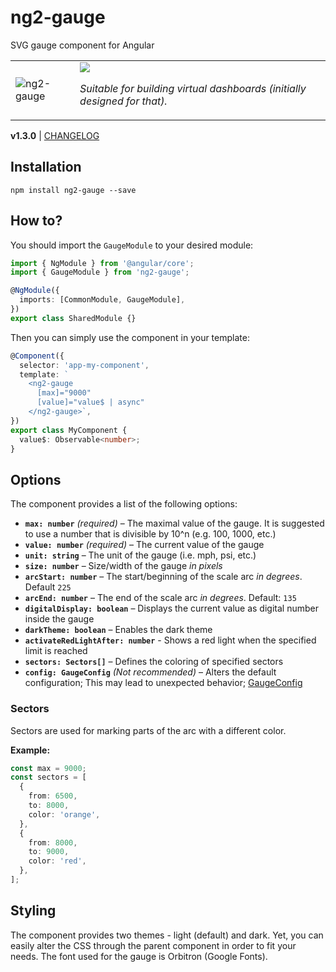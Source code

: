 # ng2-gauge

SVG gauge component for Angular

<table>
  <tr>
    <td>
      <img src="https://raw.githubusercontent.com/hawkgs/ng2-gauge/master/assets/gauge.png" alt="ng2-gauge" />
    </td>
    <td>
      <img src="https://raw.githubusercontent.com/hawkgs/ng2-gauge/master/assets/demo.gif" />
      <p><em>Suitable for building virtual dashboards (initially designed for that).</em></p>
    </td>
  </tr>
</table>

**v1.3.0** | [CHANGELOG](./CHANGELOG.md)

## Installation

```
npm install ng2-gauge --save
```

## How to?

You should import the `GaugeModule` to your desired module:

```typescript
import { NgModule } from '@angular/core';
import { GaugeModule } from 'ng2-gauge';

@NgModule({
  imports: [CommonModule, GaugeModule],
})
export class SharedModule {}
```

Then you can simply use the component in your template:

```typescript
@Component({
  selector: 'app-my-component',
  template: `
    <ng2-gauge
      [max]="9000"
      [value]="value$ | async"
    </ng2-gauge>`,
})
export class MyComponent {
  value$: Observable<number>;
}
```

## Options

The component provides a list of the following options:

- **`max: number`** _(required)_ – The maximal value of the gauge. It is suggested to use a number that is divisible by 10^n (e.g. 100, 1000, etc.)
- **`value: number`** _(required)_ – The current value of the gauge
- **`unit: string`** – The unit of the gauge (i.e. mph, psi, etc.)
- **`size: number`** – Size/width of the gauge _in pixels_
- **`arcStart: number`** – The start/beginning of the scale arc _in degrees_. Default `225`
- **`arcEnd: number`** – The end of the scale arc _in degrees_. Default: `135`
- **`digitalDisplay: boolean`** – Displays the current value as digital number inside the gauge
- **`darkTheme: boolean`** – Enables the dark theme
- **`activateRedLightAfter: number`** - Shows a red light when the specified limit is reached
- **`sectors: Sectors[]`** – Defines the coloring of specified sectors
- **`config: GaugeConfig`** _(Not recommended)_ – Alters the default configuration; This may lead to unexpected behavior; [GaugeConfig](./src/app/gauge/shared/config.ts)

### Sectors

Sectors are used for marking parts of the arc with a different color.

**Example:**

```typescript
const max = 9000;
const sectors = [
  {
    from: 6500,
    to: 8000,
    color: 'orange',
  },
  {
    from: 8000,
    to: 9000,
    color: 'red',
  },
];
```

## Styling

The component provides two themes - light (default) and dark. Yet, you can easily alter the CSS through the parent component in order to fit your needs. The font used for the gauge is Orbitron (Google Fonts).
